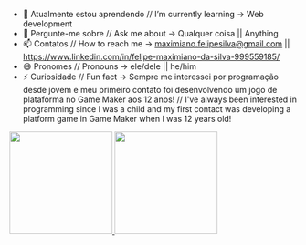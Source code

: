 - 🌱 Atualmente estou aprendendo // I’m currently learning -> Web development
- 💬 Pergunte-me sobre // Ask me about -> Qualquer coisa || Anything
- 📫 Contatos // How to reach me -> maximiano.felipesilva@gmail.com || https://www.linkedin.com/in/felipe-maximiano-da-silva-999559185/
- 😄 Pronomes // Pronouns -> ele/dele || he/him
- ⚡ Curiosidade // Fun fact -> Sempre me interessei por programação desde jovem e meu primeiro contato foi desenvolvendo um jogo de plataforma no Game Maker aos 12 anos! // I've always been interested in programming since I was a child and my first contact was developing a platform game in Game Maker when I was 12 years old!

<div>
<a href="https://github.com/FelipeMaximianoSilva">
<img height="180em" src="[![Anurag's GitHub stats](https://github-readme-stats.vercel.app/api?username=FelipeMaximianoSilva&show_icons=true&theme=dracula)]"/>
<img height="180em" src="[![Top Langs](https://github-readme-stats.vercel.app/api/top-langs/?username=FelipeMaximianoSilva)]"/>
</a>
</div>
